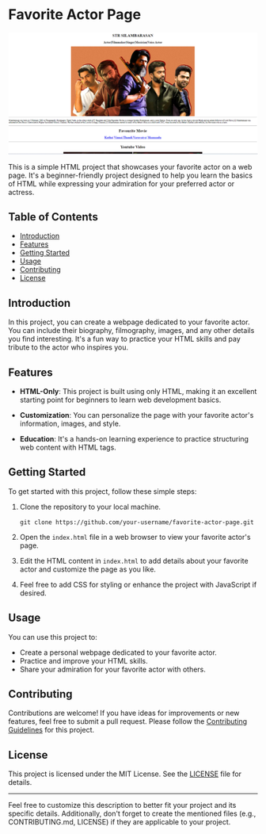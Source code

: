 # Favorite Actor Page

![Project Image](Simbu.png)

This is a simple HTML project that showcases your favorite actor on a web page. It's a beginner-friendly project designed to help you learn the basics of HTML while expressing your admiration for your preferred actor or actress. 

## Table of Contents

- [Introduction](#introduction)
- [Features](#features)
- [Getting Started](#getting-started)
- [Usage](#usage)
- [Contributing](#contributing)
- [License](#license)

## Introduction

In this project, you can create a webpage dedicated to your favorite actor. You can include their biography, filmography, images, and any other details you find interesting. It's a fun way to practice your HTML skills and pay tribute to the actor who inspires you.

## Features

- **HTML-Only**: This project is built using only HTML, making it an excellent starting point for beginners to learn web development basics.

- **Customization**: You can personalize the page with your favorite actor's information, images, and style.

- **Education**: It's a hands-on learning experience to practice structuring web content with HTML tags.

## Getting Started

To get started with this project, follow these simple steps:

1. Clone the repository to your local machine.
   ```
   git clone https://github.com/your-username/favorite-actor-page.git
   ```

2. Open the `index.html` file in a web browser to view your favorite actor's page.

3. Edit the HTML content in `index.html` to add details about your favorite actor and customize the page as you like.

4. Feel free to add CSS for styling or enhance the project with JavaScript if desired.

## Usage

You can use this project to:

- Create a personal webpage dedicated to your favorite actor.
- Practice and improve your HTML skills.
- Share your admiration for your favorite actor with others.

## Contributing

Contributions are welcome! If you have ideas for improvements or new features, feel free to submit a pull request. Please follow the [Contributing Guidelines](CONTRIBUTING.md) for this project.

## License

This project is licensed under the MIT License. See the [LICENSE](LICENSE) file for details.

---

Feel free to customize this description to better fit your project and its specific details. Additionally, don't forget to create the mentioned files (e.g., CONTRIBUTING.md, LICENSE) if they are applicable to your project.
